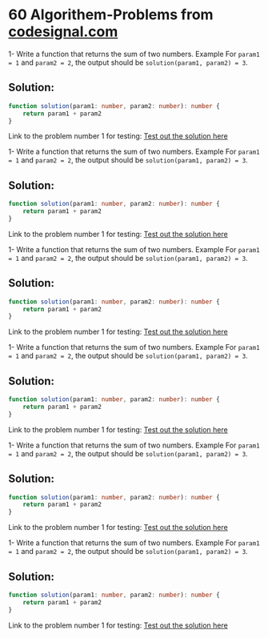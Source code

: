 # 60 Algorithem-Problems from [codesignal.com](https://codesignal.com)

1- Write a function that returns the sum of two numbers.
Example
For `param1 = 1` and `param2 = 2`, the output should be `solution(param1, param2) = 3`.

## Solution:
```typescript
function solution(param1: number, param2: number): number {
    return param1 + param2
}
```
Link to the problem number 1 for testing: [Test out the solution here](https://app.codesignal.com/arcade/intro/level-1/jwr339Kq6e3LQTsfa)

1- Write a function that returns the sum of two numbers.
Example
For `param1 = 1` and `param2 = 2`, the output should be `solution(param1, param2) = 3`.

## Solution:
```typescript
function solution(param1: number, param2: number): number {
    return param1 + param2
}
```
Link to the problem number 1 for testing: [Test out the solution here](https://app.codesignal.com/arcade/intro/level-1/jwr339Kq6e3LQTsfa)

1- Write a function that returns the sum of two numbers.
Example
For `param1 = 1` and `param2 = 2`, the output should be `solution(param1, param2) = 3`.

## Solution:
```typescript
function solution(param1: number, param2: number): number {
    return param1 + param2
}
```
Link to the problem number 1 for testing: [Test out the solution here](https://app.codesignal.com/arcade/intro/level-1/jwr339Kq6e3LQTsfa)

1- Write a function that returns the sum of two numbers.
Example
For `param1 = 1` and `param2 = 2`, the output should be `solution(param1, param2) = 3`.

## Solution:
```typescript
function solution(param1: number, param2: number): number {
    return param1 + param2
}
```
Link to the problem number 1 for testing: [Test out the solution here](https://app.codesignal.com/arcade/intro/level-1/jwr339Kq6e3LQTsfa)

1- Write a function that returns the sum of two numbers.
Example
For `param1 = 1` and `param2 = 2`, the output should be `solution(param1, param2) = 3`.

## Solution:
```typescript
function solution(param1: number, param2: number): number {
    return param1 + param2
}
```
Link to the problem number 1 for testing: [Test out the solution here](https://app.codesignal.com/arcade/intro/level-1/jwr339Kq6e3LQTsfa)

1- Write a function that returns the sum of two numbers.
Example
For `param1 = 1` and `param2 = 2`, the output should be `solution(param1, param2) = 3`.

## Solution:
```typescript
function solution(param1: number, param2: number): number {
    return param1 + param2
}
```
Link to the problem number 1 for testing: [Test out the solution here](https://app.codesignal.com/arcade/intro/level-1/jwr339Kq6e3LQTsfa)
